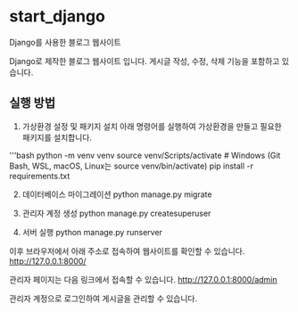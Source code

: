 # start_django
Django를 사용한 블로그 웹사이트

Django로 제작한 블로그 웹사이트 입니다. 게시글 작성, 수정, 삭제 기능을 포함하고 있습니다.

## 실행 방법

1. 가상환경 설정 및 패키지 설치
아래 명령어를 실행하여 가상환경을 만들고 필요한 패키지를 설치합니다.

'''bash
python -m venv venv
source venv/Scripts/activate  # Windows (Git Bash, WSL, macOS, Linux는 source venv/bin/activate)
pip install -r requirements.txt


2. 데이터베이스 마이그레이션
python manage.py migrate

3. 관리자 계정 생성
python manage.py createsuperuser

4. 서버 실행
python manage.py runserver

이후 브라우저에서 아래 주소로 접속하여 웹사이트를 확인할 수 있습니다.
http://127.0.0.1:8000/

관리자 페이지는 다음 링크에서 접속할 수 있습니다.
http://127.0.0.1:8000/admin

관리자 계정으로 로그인하여 게시글을 관리할 수 있습니다.